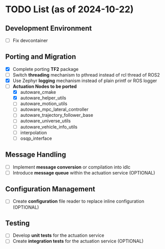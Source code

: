 # TODO List (as of 2024-10-22)

## Development Environment
- [ ] Fix devcontainer

## Porting and Migration
- [X] Complete porting **TF2** package
- [ ] Switch **threading** mechanism to pthread instead of rcl thread of ROS2
- [X] Use Zephyr **logging** mechanism instead of plain printf or ROS logger
- [ ] **Actuation Nodes to be ported**
    - [X] autoware_cmake
    - [X] autoware_helper_utils
    - [ ] autoware_motion_utils
    - [ ] autoware_mpc_lateral_controller
    - [ ] autoware_trajectory_follower_base
    - [ ] autoware_universe_utils
    - [ ] autoware_vehicle_info_utils
    - [ ] interpolation
    - [ ] osqp_interface

## Message Handling
- [ ] Implement **message conversion** or compilation into idlc
- [ ] Introduce **message queue** within the actuation service (OPTIONAL)

## Configuration Management
- [ ] Create **configuration** file reader to replace inline configuration (OPTIONAL)

## Testing
- [ ] Develop **unit tests** for the actuation service
- [ ] Create **integration tests** for the actuation service (OPTIONAL)
